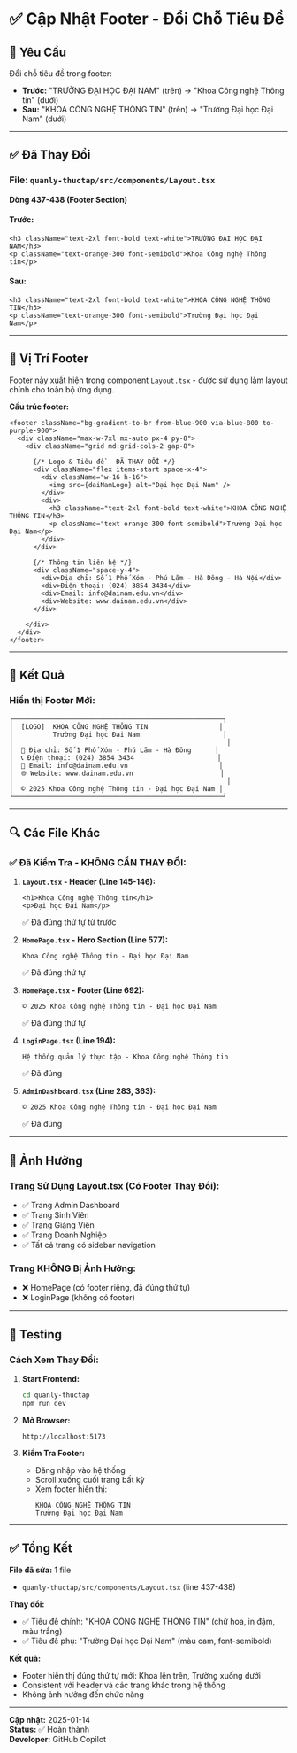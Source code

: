 # ✅ Cập Nhật Footer - Đổi Chỗ Tiêu Đề

## 🎯 Yêu Cầu

Đổi chỗ tiêu đề trong footer:
- **Trước:** "TRƯỜNG ĐẠI HỌC ĐẠI NAM" (trên) → "Khoa Công nghệ Thông tin" (dưới)
- **Sau:** "KHOA CÔNG NGHỆ THÔNG TIN" (trên) → "Trường Đại học Đại Nam" (dưới)

---

## ✅ Đã Thay Đổi

### File: `quanly-thuctap/src/components/Layout.tsx`

**Dòng 437-438 (Footer Section)**

#### Trước:
```tsx
<h3 className="text-2xl font-bold text-white">TRƯỜNG ĐẠI HỌC ĐẠI NAM</h3>
<p className="text-orange-300 font-semibold">Khoa Công nghệ Thông tin</p>
```

#### Sau:
```tsx
<h3 className="text-2xl font-bold text-white">KHOA CÔNG NGHỆ THÔNG TIN</h3>
<p className="text-orange-300 font-semibold">Trường Đại học Đại Nam</p>
```

---

## 📍 Vị Trí Footer

Footer này xuất hiện trong component `Layout.tsx` - được sử dụng làm layout chính cho toàn bộ ứng dụng.

**Cấu trúc footer:**
```tsx
<footer className="bg-gradient-to-br from-blue-900 via-blue-800 to-purple-900">
  <div className="max-w-7xl mx-auto px-4 py-8">
    <div className="grid md:grid-cols-2 gap-8">
      
      {/* Logo & Tiêu đề - ĐÃ THAY ĐỔI */}
      <div className="flex items-start space-x-4">
        <div className="w-16 h-16">
          <img src={daiNamLogo} alt="Đại học Đại Nam" />
        </div>
        <div>
          <h3 className="text-2xl font-bold text-white">KHOA CÔNG NGHỆ THÔNG TIN</h3>
          <p className="text-orange-300 font-semibold">Trường Đại học Đại Nam</p>
        </div>
      </div>
      
      {/* Thông tin liên hệ */}
      <div className="space-y-4">
        <div>Địa chỉ: Số 1 Phố Xóm - Phú Lãm - Hà Đông - Hà Nội</div>
        <div>Điện thoại: (024) 3854 3434</div>
        <div>Email: info@dainam.edu.vn</div>
        <div>Website: www.dainam.edu.vn</div>
      </div>
      
    </div>
  </div>
</footer>
```

---

## 🎨 Kết Quả

### Hiển thị Footer Mới:

```
┌─────────────────────────────────────────────────────┐
│  [LOGO]  KHOA CÔNG NGHỆ THÔNG TIN                  │
│          Trường Đại học Đại Nam                     │
│                                                      │
│  📍 Địa chỉ: Số 1 Phố Xóm - Phú Lãm - Hà Đông      │
│  📞 Điện thoại: (024) 3854 3434                     │
│  📧 Email: info@dainam.edu.vn                       │
│  🌐 Website: www.dainam.edu.vn                      │
│                                                      │
│  © 2025 Khoa Công nghệ Thông tin - Đại học Đại Nam │
└─────────────────────────────────────────────────────┘
```

---

## 🔍 Các File Khác

### ✅ Đã Kiểm Tra - KHÔNG CẦN THAY ĐỔI:

1. **`Layout.tsx` - Header (Line 145-146):**
   ```tsx
   <h1>Khoa Công nghệ Thông tin</h1>
   <p>Đại học Đại Nam</p>
   ```
   ✅ Đã đúng thứ tự từ trước

2. **`HomePage.tsx` - Hero Section (Line 577):**
   ```tsx
   Khoa Công nghệ Thông tin - Đại học Đại Nam
   ```
   ✅ Đã đúng thứ tự

3. **`HomePage.tsx` - Footer (Line 692):**
   ```tsx
   © 2025 Khoa Công nghệ Thông tin - Đại học Đại Nam
   ```
   ✅ Đã đúng thứ tự

4. **`LoginPage.tsx` (Line 194):**
   ```tsx
   Hệ thống quản lý thực tập - Khoa Công nghệ Thông tin
   ```
   ✅ Đã đúng

5. **`AdminDashboard.tsx` (Line 283, 363):**
   ```tsx
   © 2025 Khoa Công nghệ Thông tin - Đại học Đại Nam
   ```
   ✅ Đã đúng

---

## 📱 Ảnh Hưởng

### Trang Sử Dụng Layout.tsx (Có Footer Thay Đổi):
- ✅ Trang Admin Dashboard
- ✅ Trang Sinh Viên
- ✅ Trang Giảng Viên
- ✅ Trang Doanh Nghiệp
- ✅ Tất cả trang có sidebar navigation

### Trang KHÔNG Bị Ảnh Hưởng:
- ❌ HomePage (có footer riêng, đã đúng thứ tự)
- ❌ LoginPage (không có footer)

---

## 🚀 Testing

### Cách Xem Thay Đổi:

1. **Start Frontend:**
   ```bash
   cd quanly-thuctap
   npm run dev
   ```

2. **Mở Browser:**
   ```
   http://localhost:5173
   ```

3. **Kiểm Tra Footer:**
   - Đăng nhập vào hệ thống
   - Scroll xuống cuối trang bất kỳ
   - Xem footer hiển thị:
     ```
     KHOA CÔNG NGHỆ THÔNG TIN
     Trường Đại học Đại Nam
     ```

---

## ✅ Tổng Kết

**File đã sửa:** 1 file
- `quanly-thuctap/src/components/Layout.tsx` (line 437-438)

**Thay đổi:**
- ✅ Tiêu đề chính: "KHOA CÔNG NGHỆ THÔNG TIN" (chữ hoa, in đậm, màu trắng)
- ✅ Tiêu đề phụ: "Trường Đại học Đại Nam" (màu cam, font-semibold)

**Kết quả:**
- Footer hiển thị đúng thứ tự mới: Khoa lên trên, Trường xuống dưới
- Consistent với header và các trang khác trong hệ thống
- Không ảnh hưởng đến chức năng

---

**Cập nhật:** 2025-01-14  
**Status:** ✅ Hoàn thành  
**Developer:** GitHub Copilot
